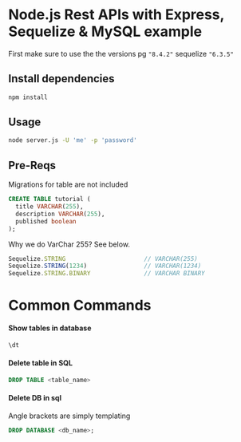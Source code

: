 # Node.js Rest APIs with Express, Sequelize & MySQL example

First make sure to use the the versions pg `"8.4.2"` sequelize `"6.3.5"`


## Install dependencies

```zsh
npm install
```

## Usage

```bash
node server.js -U 'me' -p 'password'
```

## Pre-Reqs

Migrations for table are not included

```sql
CREATE TABLE tutorial (
  title VARCHAR(255),
  description VARCHAR(255),
  published boolean
);
```

Why we do VarChar 255? See below.

```js
Sequelize.STRING                      // VARCHAR(255)
Sequelize.STRING(1234)                // VARCHAR(1234)
Sequelize.STRING.BINARY               // VARCHAR BINARY
```


# Common Commands


#### Show tables in database

```sql
\dt
```

#### Delete table in SQL

```sql
DROP TABLE <table_name>
```


#### Delete DB in sql

Angle brackets are simply templating

```sql
DROP DATABASE <db_name>;
```
